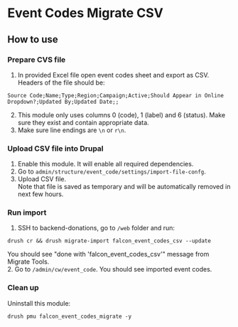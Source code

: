 # Event Codes Migrate CSV

## How to use

### Prepare CVS file

1. In provided Excel file open event codes sheet and export as CSV.
Headers of the file should be:

  ```
  Source Code;Name;Type;Region;Campaign;Active;Should Appear in Online Dropdown?;Updated By;Updated Date;;
  ```

2. This module only uses columns 0 (code), 1 (label) and 6 (status). Make sure they exist and contain appropriate data.
3. Make sure line endings are `\n` or `r\n`.

### Upload CSV file into Drupal

1. Enable this module. It will enable all required dependencies.
2. Go to `admin/structure/event_code/settings/import-file-confg`.
3. Upload CSV file.  
   Note that file is saved as temporary and will be automatically removed in next few hours.

### Run import

1. SSH to backend-donations, go to `/web` folder and run:

  ```
  drush cr && drush migrate-import falcon_event_codes_csv --update
  ```

  You should see "done with 'falcon_event_codes_csv'" message from Migrate Tools.  
2. Go to `/admin/cw/event_code`. You should see imported event codes.


### Clean up

Uninstall this module:

```
drush pmu falcon_event_codes_migrate -y
```
